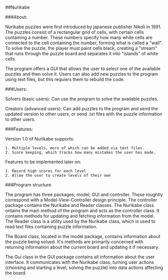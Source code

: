 ##Nurikabe

###About:

Nurikabe puzzles were first introduced by japanese publisher Nikoli in 1991. The puzzles consist of a rectangular grid of cells, with certain cells containing a number. These numbers specify how many white cells are connected to the cell containing the number, forming what is called a "wall". To solve the puzzle, the player must paint cells black, creating a "stream" that runs through the puzzle board and separates it into "islands" of white cells.

The program offers a GUI that allows the user to select one of the available puzzles and then solve it. Users can also add new puzzles to the program using text files, but this requiers them to rebuild the code.

###Users:

Solvers (basic users): Can use the program to solve the available puzzles.

Creators (advanced users): Can add puzzles to the program and send the updated version to other users, or send .txt files with the puzzle information to other users. 

###Features:

Version 1.0 of Nurikabe supports:

    1. Multiple levels, more of which can be added via text files.
    2. Score keeping, which tracks how many mistakes the user has made.

Features to be implemented later on:

    1. Record high scores for each level
    2. Allow the user to create levels of their own 
    
###Program structure

The program has three packages; model, GUI and controller. These roughtly correspond with a Model-View-Controller design principle. The controller package contains the Nurikabe and Reader classes. The Nurikabe class ontains the main method of the program and acts as the controller class. It contains methods for updating and fetching information from the model. The Reader class is a utility used by the Nurikabe class, which is used to read text files containing puzzle information.

The Board class, located in the model package, contains information about the puzzle being solved. It's methods are primarily concerned with returning information about the current board and updating it if necessary.

The Gui class in the GUI package contains all information about the user interface. It communicates with the Nurikabe class, turning user actions (choosing and starting a level, solving the puzzle) into data actions affecting the board.  